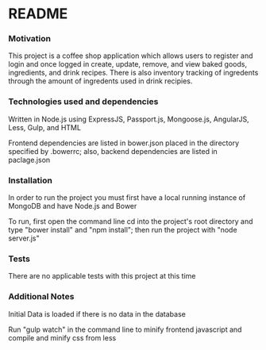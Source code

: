 # README #

### Motivation ###

This project is a coffee shop application which allows users to register and login and
once logged in create, update, remove, and view baked goods, ingredients, and drink recipes.
There is also inventory tracking of ingredents through the amount of ingredents used in drink recipies.

### Technologies used and dependencies ###

Written in Node.js using ExpressJS, Passport.js, Mongoose.js, AngularJS, Less, Gulp, and HTML

Frontend dependencies are listed in bower.json placed in the directory specified by .bowerrc; also, backend dependencies are listed in paclage.json

### Installation ###

In order to run the project you must first have a local running instance of MongoDB and have Node.js and Bower

To run, first open the command line cd into the project's root directory and type "bower install" and "npm install"; then run the project with "node server.js"

### Tests ###

There are no applicable tests with this project at this time

### Additional Notes ###

Initial Data is loaded if there is no data in the database 

Run "gulp watch" in the command line to minify frontend javascript and compile and minify css from less